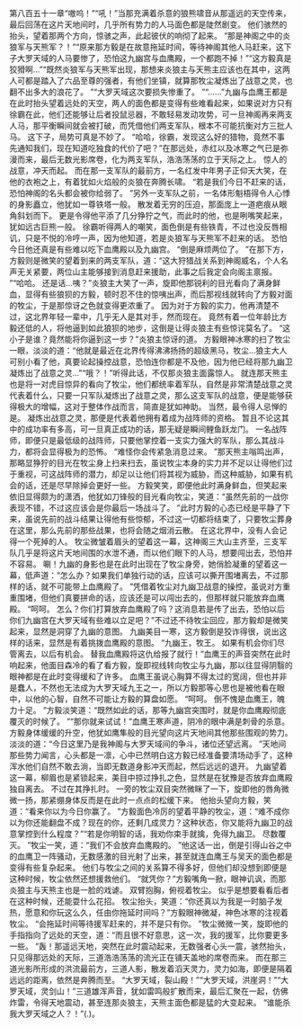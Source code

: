 第八百五十一章“嗷呜！”“吼！”当那充满着杀意的狼熊啸音从那遥远的天空传来，最后回荡在这片天地间时，几乎所有势力的人马面色都是陡然剧变。
他们骇然的抬头，望着那两个方向，惊骇之声，此起彼伏的响彻了起来。
“那是神阁之中的炎狼军与天熊军？！”“原来那方毅是在故意拖延时间，等待神阁其他人马赶来，这下子大罗天域的人马要惨了，恐怕这九幽宫与血鹰殿，一个都跑不掉！”“这方毅真是狡猾啊…”“既然炎狼军与天熊军出现，那想来炎狼主与天熊主应该也在其中，这两人可都是踏入了六品至尊的强者，有他们坐镇，就算那牧尘凝炼出了战意之灵，也翻不出多大的浪花了。
”“大罗天域这次要损失惨重了。
”“……”九幽与血鹰王都是在此时抬头望着远处的天空，两人的面色都是变得有些难看起来，如果说对方只有徐霸在此，他们还能够让后者投鼠忌器，不敢轻易发动攻势，可一旦神阁再来两支人马，那平衡瞬间就会被打破，而凭借他们两支军队，根本不可能抗衡对方三批人马。
这下子，局势可真是不妙了。
“哈哈，徐霸，发现这么好的猎物，竟然不事先通知我们，现在知道吃独食的代价了吧？”在那远处，赤红以及冰寒之气已是弥漫而来，最后无数光影席卷，化为两支军队，浩浩荡荡的立于天际之上。
惊人的战意，冲天而起。
而在那一支军队的最前方，一名红发中年男子正仰天大笑，在他的衣袍之上，有着犹如火焰般的炎狼在奔腾长啸。
“若是我们今日不赶来的话，恐怕神阁的名头都会被你给弱了。
”另外一支军队之前，一名体形魁梧得令人心悸的身影矗立，他犹如一尊铁塔一般。
散发着无穷的压迫，那面庞上一道疤痕从眼角斜划而下。
更是令得他平添了几分狰狞之气，而此时的他，也是咧嘴笑起来，犹如远古巨熊一般。
徐霸听得两人的嘲笑，面色倒是有些铁青，不过也没反唇相讥，只是不悦的冷哼一声，因为他知道，若是炎狼军与天熊军不赶来的话。
恐怕今日他还真是有些难以吃下血鹰殿以及九幽宫。
“倒是麻烦两位了。
”在那下方，方毅则是微笑的望着到来的两支军队，道：“这大狩猎战关系到神阁威名，个人名声无关紧要，两位山主能够接到消息赶来援助，此事之后我定会向阁主禀报。
”“哈哈。
还是话…咦？”炎狼主大笑了一声，旋即他那锐利的目光看向了满身鲜血，显得有些狼狈的方毅，顿时忍不住的惊咦出声，而后那视线就转向了方毅对面的牧尘，于是那惊讶之色就变得更浓重了。
因为对于方毅的实力，他再清楚不过，这北界年轻一辈中，几乎无人是其对手，然而现在。
竟然有着一位年龄比方毅还低的人，将他逼到如此狼狈的地步，这倒是让得炎狼主有些惊诧莫名了。
“这小子是谁？竟然能将你逼到这一步？”炎狼主惊讶的道。
方毅眼神冰寒的扫了牧尘一眼，淡淡的道：“他就是最近在北界传得沸沸扬扬的超级黑马，牧尘…狼主大人可别小看了他，真要论起操控战意，恐怕连你都是不及他，因为他已经将那九幽卫凝炼出了战意之灵…”“哦？！”听得此话，不仅那炎狼主面露惊人。
就连那天熊主也是将一对虎目惊异的看向了牧尘，他们都统率着军队，自然是非常清楚战意之灵代表着什么，只要一只军队凝炼出了战意之灵，那么这支军队的战意，便是能够获得极大的增幅，这对于整体作战而言，简直是犹如神助。
当然，最令得人忌惮的是。
凝炼出战意之灵，那便是代表着他拥有着成为战阵师的资格。
暂且不论这其中的成功率有多高，可一旦真正成功的话，那无疑是瞬间鲤鱼跃龙门。
一名战阵师，即便只是最低级的战阵师，只要他掌控着一支实力强大的军队，那么其战斗力，都将会显得极为的恐怖。
“难怪你会传紧急消息过来。
”那天熊主嗡鸣出声，那略显狰狞的目光在牧尘身上扫来扫去，虽说牧尘本身的实力并不足以让得他们过于重视，可这战阵师的潜力，却足以让他们将其视为威胁，而这种威胁，如果有机会的话，还是尽早除掉会更好一些。
方毅笑笑，即便他此时满身鲜血，但笑起来依旧显得颇为的潇洒，他犹如刀锋般的目光看向牧尘，笑道：“虽然先前的一战你表现不错，不过这应该会是你最后一场战斗了。
”此时方毅的心态已经是平静了下来，虽说先前的战斗结果让得他有些惊郁，不过这一切都将结束了，只要牧尘葬身在这里，那么先前的那些战果，也将会随之烟消云散。
在这北界中，没有人会记得一个死掉的人。
牧尘微皱着眉头的望着这一幕，这神阁三大山主齐至，三支军队几乎是将这片天地间围的水泄不通，而以他们眼下的人马，想要闯出去，恐怕并不容易。
唰！九幽的身影也是在此时出现在了牧尘身旁，她俏脸凝重的望着这一幕，低声道：“怎么办？如果我们单独行动的话，应该可以撕开围堵离去，不过那样的话，就不可能带上血鹰殿了。
”凭借着牧尘对九幽卫战意的操控，虽说对方重重围堵，但他们真要拼命的话，应该还是可以闯出去的，但那样就只能放弃血鹰殿。
“呵呵。
怎么？你们打算放弃血鹰殿了吗？这消息若是传了出去，恐怕以后你们九幽宫在大罗天域有些难以立足吧？”不过还不待牧尘回应，那方毅却是微笑起来，显然是洞穿了九幽的意图。
九幽美目一寒，这方毅倒是狡诈得很，说出这样的话来，显然是有着挑拨血鹰殿的意图。
“九幽王，牧王。
如果有机会你们尽管离去，以后有机会。
替我血鹰殿将这仇给报了就行！”血鹰王的声音突然在此时响起来，他面目森冷的看了看方毅，旋即视线转向牧尘与九幽，那以往显得阴翳的眼神都是在此时变得缓和了许多。
血鹰王虽说心胸算不得太过的宽阔，但也并非是蠢人，不然也无法成为大罗天域九王之一，所以方毅那等心思也是被他看在眼中，以他的心智，自然不可能让方毅的算盘如愿。
“呵呵。
倒不愧是血鹰王，魄力十足。
”方毅淡笑道：“既然如此的话，那等九幽宫突围时，就是你血鹰殿彻底覆灭的时候了。
”“那你就来试试！”血鹰王寒声道，阴冷的眼中满是刺骨的杀意。
方毅身体缓缓的升空，他犹如鹰隼般的目光望向这片天地间其他那些围观的势力。
淡淡的道：“今日这里乃是我神阁与大罗天域间的争斗，诸位还望远离。
”天地间那些势力闻言，心头都是一凛，心中已然明白这方毅已经准备要清场动手了，这种浑水他们自然不敢去淌，当即无数道身影冲天而起，然后远远的退开。
九幽望着这一幕，柳眉也是紧锁起来，美目中掠过挣扎之色，显然是在犹豫是否放弃血鹰殿独自离去。
不过在其挣扎时。
一旁的牧尘双目突然微眯了一下，旋即他的唇角微微一扬，那紧绷身体反而是在此时一点点的松缓下来。
他抬头望向方毅，笑道：“看来你以为今日你赢了。
”方毅面色冷厉的望着平静的牧尘，道：“难不成你以为你还能翻盘不成？现在的你，还剩几成灵力？这种状态，你又能将九幽卫的战意掌控到什么程度？”“若是你明智的话，我劝你束手就擒，免得九幽卫。
尽数覆灭。
”牧尘一笑，道：“我们不会放弃血鹰殿的。
”他这话一出，倒是引得山谷之中的血鹰卫一阵骚动，无数感激的目光射了出来，甚至就连血鹰王与吴天的面色都是变得有些复杂起来。
他们与牧尘之间的关系算不得多好，但他们却没想到即便是这种时候，牧尘依然还想援救他们。
“就凭你？”方毅嘴角一掀，眼神讥讽，而那炎狼主与天熊主也是一脸的戏谑。
双臂抱胸，俯视着牧尘。
似乎是想要看看后者在这种时候，还能耍什么花招。
牧尘抬头，笑道：“你还真以为我是一时脑子发热，愿意和你玩这么久，任由你拖延时间吗？”方毅眼神微凝，神色冰寒的注视着牧尘。
“会拖延时间等待援军赶来的，并不是只有你。
”牧尘微微一笑，旋即他的手指指向了远处的天空，道：“而且很不好意思，这一次，我的援军，比你要更多一些。
”轰！那遥远天地，突然在此时震动起来，无数强者心头一震，骇然抬头，只见得那远处的天际，三道浩浩荡荡的流光正在铺天盖地的席卷而来。
而在那三道光影所形成的洪流最前方，三道人影，散发着滔天灵力，灵力如海，即便是隔着远远的距离，依然是奔腾而至。
“大罗天域，裂山殿！”“大罗天域，洪崖洞！”“大罗天域，灵剑山！”三道雄浑声音，犹如雷鸣般扩散而来，最后汇聚在一起，仿佛炸雷，令得天地震动，甚至连那炎狼主，天熊主面色都是猛的大变起来。
“谁能杀我大罗天域之人？！”(.)。
